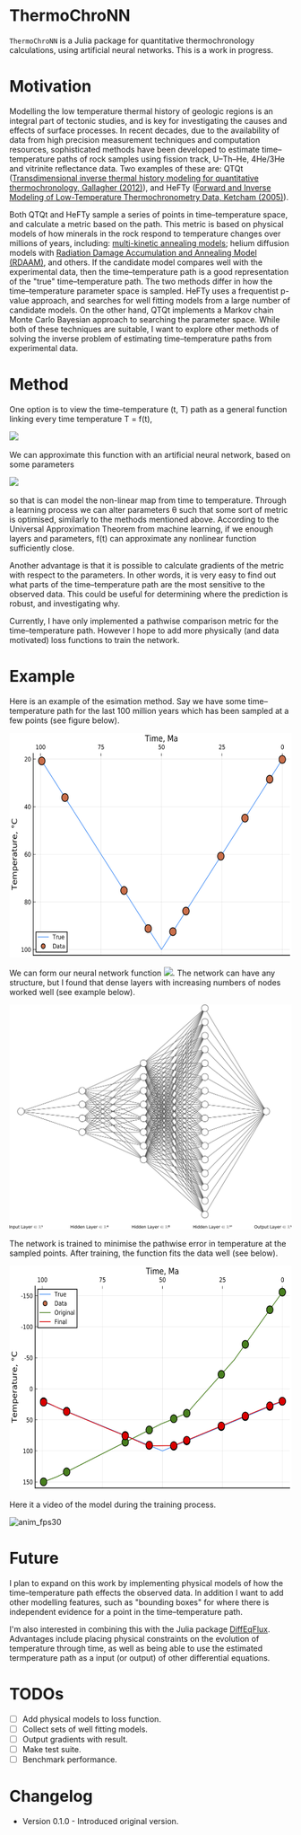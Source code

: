 # ThermoChroNN

`ThermoChroNN` is a Julia package for quantitative thermochronology calculations, using artificial neural networks. This is a work in progress.

# Motivation

Modelling the low temperature thermal history of geologic regions is an integral part of tectonic studies, and is key for investigating the causes and effects of surface processes. In recent decades, due to the availability of data from high precision measurement techniques and computation resources, sophisticated methods have been developed to estimate time–temperature paths of rock samples using fission track, U–Th–He, 4He/3He and vitrinite reflectance data. Two examples of these are: QTQt ([Transdimensional inverse thermal history modeling for quantitative thermochronology, Gallagher (2012)](https://doi.org/10.1029/2011JB008825)), and HeFTy ([Forward and Inverse Modeling of Low-Temperature Thermochronometry Data, Ketcham (2005)](https://doi.org/10.2138/rmg.2005.58.11)). 

Both QTQt and HeFTy sample a series of points in time–temperature space, and calculate a metric based on the path. This metric is based on physical models of how minerals in the rock respond to temperature changes over millions of years, including: [multi-kinetic annealing models](https://doi.org/10.2138/am.2007.2281); helium diffusion models with [Radiation Damage Accumulation and Annealing Model (RDAAM)](https://doi.org/10.1016/j.gca.2009.01.015), and others. If the candidate model compares well with the experimental data, then the time–temperature path is a good representation of the "true" time–temperature path. The two methods differ in how the time–temperature parameter space is sampled. HeFTy uses a frequentist p-value approach, and searches for well fitting models from a large number of candidate models. On the other hand, QTQt implements a Markov chain Monte Carlo Bayesian approach to searching the parameter space. While both of these techniques are suitable, I want to explore other methods of solving the inverse problem of estimating time–temperature paths from experimental data.

# Method

One option is to view the time–temperature (t, T) path as a general function linking every time temperature T = f(t),

<img src="https://render.githubusercontent.com/render/math?math=f:\mathbb{R}\rightarrow\mathbb{R}.">

We can approximate this function with an artificial neural network, based on some parameters

<img src="https://render.githubusercontent.com/render/math?math=T = f_{NN}(t, \theta),">

so that is can model the non-linear map from time to temperature. Through a learning process we can alter parameters θ such that some sort of metric is optimised, similarly to the methods mentioned above. According to the Universal Approximation Theorem from machine learning, if we enough layers and parameters, f(t) can approximate any nonlinear function sufficiently close. 

Another advantage is that it is possible to calculate gradients of the metric with respect to the parameters. In other words, it is very easy to find out what parts of the time–temperature path are the most sensitive to the observed data. This could be useful for determining where the prediction is robust, and investigating why.

Currently, I have only implemented a pathwise comparison metric for the time–temperature path. However I hope to add more physically (and data motivated) loss functions to train the network.

# Example

Here is an example of the esimation method. Say we have some time–temperature path for the last 100 million years which has been sampled at a few points (see figure below).

<img src="/figures/originalData.png" height="400"/>

We can form our neural network function <img src="https://render.githubusercontent.com/render/math?math=T = f_{NN}(t, \theta)">. The network can have any structure, but I found that dense layers with increasing numbers of nodes worked well (see example below).

<img src="/figures/nn(2).png" height="400"/>

The network is trained to minimise the pathwise error in temperature at the sampled points. After training, the function fits the data well (see below).

<img src="/figures/fitData.png" height="400"/>

Here it a video of the model during the training process.

![anim_fps30](https://user-images.githubusercontent.com/38541020/86980829-c2940a80-c139-11ea-90d6-4cd7ff6ba49a.gif)

# Future

I plan to expand on this work by implementing physical models of how the time–temperature path effects the observed data. In addition I want to add other modelling features, such as "bounding boxes" for where there is independent evidence for a point in the time–temperature path.

I'm also interested in combining this with the Julia package [DiffEqFlux](https://github.com/SciML/DiffEqFlux.jl). Advantages include placing physical constraints on the evolution of temperature through time, as well as being able to use the estimated termperature path as a input (or output) of other differential equations.


# TODOs
- [ ] Add physical models to loss function.
- [ ] Collect sets of well fitting models.
- [ ] Output gradients with result.
- [ ] Make test suite.
- [ ] Benchmark performance.

# Changelog
- Version 0.1.0 - Introduced original version.
